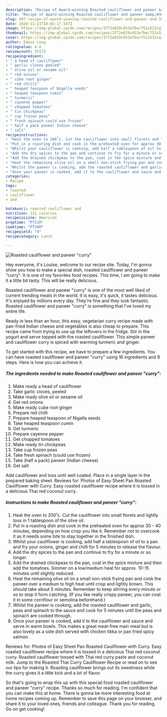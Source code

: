 ```yaml
---
description: "Recipe of Award-winning Roasted cauliflower and paneer &amp;#34;curry&amp;#34;"
title: "Recipe of Award-winning Roasted cauliflower and paneer &amp;#34;curry&amp;#34;"
slug: 497-recipe-of-award-winning-roasted-cauliflower-and-paneer-and-34-curry-and-34
date: 2020-11-21T18:02:17.547Z
image: https://img-global.cpcdn.com/recipes/3772e029c653e7be/751x532cq70/roasted-cauliflower-and-paneer-curry-recipe-main-photo.jpg
thumbnail: https://img-global.cpcdn.com/recipes/3772e029c653e7be/751x532cq70/roasted-cauliflower-and-paneer-curry-recipe-main-photo.jpg
cover: https://img-global.cpcdn.com/recipes/3772e029c653e7be/751x532cq70/roasted-cauliflower-and-paneer-curry-recipe-main-photo.jpg
author: Edwin Long
ratingvalue: 4.6
reviewcount: 25173
recipeingredient:
- " a head of cauliflower"
- " garlic cloves peeled"
- " olive oil or sesame oil"
- " red onions"
- " cube root ginger"
- " red chilli"
- " heaped teaspoon of Nigella seeds"
- " heaped teaspoon cumin"
- " turmeric"
- " cayenne pepper"
- " chopped tomatoes"
- " tin chickpeas"
- " cup frozen peas"
- " fresh spinach could use frozen"
- " half a pack paneer Indian cheese"
- " salt"
recipeinstructions:
- "Heat the oven to 200˚c. Cut the cauliflower into small florets and lightly toss in 1 tablespoon of the olive oil."
- "Put in a roasting dish and cook in the preheated oven for approx 30 - 40 minutes, depending on how crisp you like it. Remember not to overcook it as it needs some bite to stay together in the finished dish."
- "Whilst your cauliflower is cooking, add half a tablespoon of oil to a pan and fry your onions, ginger and chilli for 5 minutes to release the flavour."
- "Add the dry spices to the pan and continue to fry for a minute or so longer."
- "Add the drained chickpeas to the pan, coat in the spice mixture and then add the tomatoes. Simmer on a low/medium heat for approx. 10-15 minutes until slightly reduced."
- "Heat the remaining olive oil on a small non-stick frying pan and cook the paneer over a medium to high heat until crisp and lightly brown. This should take about 5 minutes. Remember to keep stirring every minute or so to stop it form catching. (If you like really crispy paneer, you can coat it in some cornflour or semolina beforehand.)"
- "Whilst the paneer is cooking, add the roasted cauliflower and garlic, peas and spinach to the sauce and cook for 5 minutes until the peas and spinach are cooked through."
- "Once your paneer is cooked, add it to the cauliflower and sauce and serve in warm bowls. This makes a great meat-free main meal but is also lovely as a side dish served with chicken tikka or pan fried spicy salmon."
categories:
- Recipe
tags:
- roasted
- cauliflower
- and

katakunci: roasted cauliflower and 
nutrition: 211 calories
recipecuisine: American
preptime: "PT11M"
cooktime: "PT34M"
recipeyield: "4"
recipecategory: Lunch

---
```



![Roasted cauliflower and paneer &#34;curry&#34;](https://img-global.cpcdn.com/recipes/3772e029c653e7be/751x532cq70/roasted-cauliflower-and-paneer-curry-recipe-main-photo.jpg)

Hey everyone, it's Louise, welcome to our recipe site. Today, I'm gonna show you how to make a special dish, roasted cauliflower and paneer &#34;curry&#34;. It is one of my favorites food recipes. This time, I am going to make it a little bit tasty. This will be really delicious.

Roasted cauliflower and paneer &#34;curry&#34; is one of the most well liked of current trending meals in the world. It is easy, it's quick, it tastes delicious. It's enjoyed by millions every day. They're fine and they look fantastic. Roasted cauliflower and paneer &#34;curry&#34; is something that I've loved my entire life.

Ready in less than an hour, this easy, vegetarian curry recipe made with pan-fried Indian cheese and vegetables is also cheap to prepare. This recipe came from trying to use up the leftovers in the fridge. Stir in the yogurt and serve topped with the roasted cauliflower. This simple paneer and cauliflower curry is spiced with warming turmeric and ginger.


To get started with this recipe, we have to prepare a few ingredients. You can have roasted cauliflower and paneer &#34;curry&#34; using 16 ingredients and 8 steps. Here is how you can achieve it.

<!--inarticleads1-->

##### The ingredients needed to make Roasted cauliflower and paneer &#34;curry&#34;:

1. Make ready  a head of cauliflower
1. Take  garlic cloves, peeled
1. Make ready  olive oil or sesame oil
1. Get  red onions
1. Make ready  cube root ginger
1. Prepare  red chilli
1. Prepare  heaped teaspoon of Nigella seeds
1. Take  heaped teaspoon cumin
1. Get  turmeric
1. Prepare  cayenne pepper
1. Get  chopped tomatoes
1. Make ready  tin chickpeas
1. Take  cup frozen peas
1. Take  fresh spinach (could use frozen)
1. Take  (half a pack) paneer (Indian cheese)
1. Get  salt


Add cauliflower and toss until well coated. Place in a single layer in the prepared baking sheet. Reviews for: Photos of Easy Sheet Pan Roasted Cauliflower with Curry. Easy roasted cauliflower recipe where it is tossed in a delicious Thai red coconut curry. 

<!--inarticleads2-->

##### Instructions to make Roasted cauliflower and paneer &#34;curry&#34;:

1. Heat the oven to 200˚c. Cut the cauliflower into small florets and lightly toss in 1 tablespoon of the olive oil.
1. Put in a roasting dish and cook in the preheated oven for approx 30 - 40 minutes, depending on how crisp you like it. Remember not to overcook it as it needs some bite to stay together in the finished dish.
1. Whilst your cauliflower is cooking, add half a tablespoon of oil to a pan and fry your onions, ginger and chilli for 5 minutes to release the flavour.
1. Add the dry spices to the pan and continue to fry for a minute or so longer.
1. Add the drained chickpeas to the pan, coat in the spice mixture and then add the tomatoes. Simmer on a low/medium heat for approx. 10-15 minutes until slightly reduced.
1. Heat the remaining olive oil on a small non-stick frying pan and cook the paneer over a medium to high heat until crisp and lightly brown. This should take about 5 minutes. Remember to keep stirring every minute or so to stop it form catching. (If you like really crispy paneer, you can coat it in some cornflour or semolina beforehand.)
1. Whilst the paneer is cooking, add the roasted cauliflower and garlic, peas and spinach to the sauce and cook for 5 minutes until the peas and spinach are cooked through.
1. Once your paneer is cooked, add it to the cauliflower and sauce and serve in warm bowls. This makes a great meat-free main meal but is also lovely as a side dish served with chicken tikka or pan fried spicy salmon.


Reviews for: Photos of Easy Sheet Pan Roasted Cauliflower with Curry. Easy roasted cauliflower recipe where it is tossed in a delicious Thai red coconut curry. Roasted cauliflower tossed with Thai red curry paste and coconut milk. Jump to the Roasted Thai Curry Cauliflower Recipe or read on to see our tips for making it. Roasting cauliflower brings out its sweetness while the curry gives it a little kick and a lot of flavor. 

So that's going to wrap this up with this special food roasted cauliflower and paneer &#34;curry&#34; recipe. Thanks so much for reading. I'm confident that you can make this at home. There is gonna be more interesting food at home recipes coming up. Remember to save this page on your browser, and share it to your loved ones, friends and colleague. Thank you for reading. Go on get cooking!
